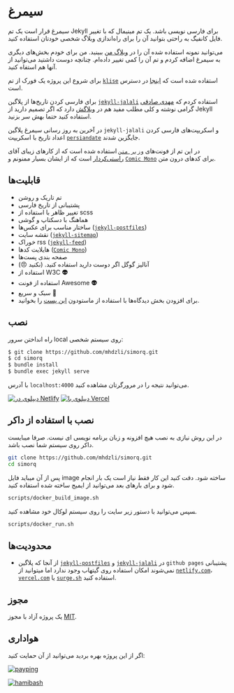 # سیمرغ

سیمرغ قرار است یک تم Jekyll برای فارسی نویسی باشد. یک تم مینیمال که با تغییر فایل کانفیگ به راحتی بتوانید آن را برای راه‌اندازی وبلاگ شخصی خودتان استفاده کنید.

می‌توانید نمونه استفاده شده آن را در [وبلاگ من](https://zmim.ir) ببینید. من برای خودم بخش‌های دیگری به سیمرغ اضافه کردم و تم آن را کمی تغییر داده‌ام. چنانچه دوست داشتید می‌توانید از آنها هم استفاه کنید.

برای شروع این پروژه یک فورک از تم [`klise`](https://klise.now.sh) استفاده شده است که [اینجا](https://github.com/piharpi/jekyll-klise) در دسترس است.

برای فارسی کردن تاریخ‌ها از پلاگین [`jekyll-jalali`](https://github.com/mehdisadeghi/jekyll-jalali) استفاده کردم که [مهدی صادقی](https://github.com/mehdisadeghi/) گرامی نوشته و کلی مطلب مفید هم در [وبلاگش](https://mehdix.ir/) دارد که اگر تصمیم دارید از Jekyll استفاده کنید حتما بهش سر بزنید.

در آخرین به روز رسانی سیمرغ پلاگین `jekyll-jalali` و اسکریپت‌های فارسی کردن اعداد تاریخ با اسکریپت [`persiandate`](https://github.com/mhdzli/simorq/blob/master/src/assets/js/persiandate.js) جایگزین شدند.

در این تم از فونت‌های [`وزیر متن`](https://github.com/rastikerdar/vazirmatn) استفاده شده است که از کارهای زیبای آقای [راستی‌کردار](https://github.com/rastikerdar) است که از ایشان بسیار ممنونم و [`Comic Mono`](https://dtinth.github.io/comic-mono-font/) برای کدهای درون متن.

## قابلیت‌ها

- تم تاریک و روشن
- پشتیبانی از تاریخ فارسی
- تغییر ظاهر با استفاده از scss
- هماهنگ با دسکتاپ و گوشی
- ساختار مناسب برای عکس‌ها ([`jekyll-postfiles`](https://github.com/nhoizey/jekyll-postfiles))
- نقشه سایت ([`jekyll-sitemap`](https://github.com/jekyll/jekyll-sitemap))
- خوراک rss ([`jekyll-feed`](https://github.com/jekyll/jekyll-feed))
- هایلایت کدها ([`Comic Mono`](https://dtinth.github.io/comic-mono-font/))
- صفحه بندی پست‌ها
- آنالیز گوگل اگر دوست دارید استفاده کنید. (نکنید 😠)
- استفاده از W3C **👽**
- استفاده از فونت Awesome **👽**
- سبک و سریع **🚄**
- برای افزودن بخش دیدگاه‌ها با استفاده از ماستودون [این پست](https://www.zmim.ir/mastodon-comments/) را بخوانید.

## نصب

راه انداختن سرور local روی سیستم شخصی:

```bash
$ git clone https://github.com/mhdzli/simorq.git
$ cd simorq
$ bundle install
$ bundle exec jekyll serve
```

با آدرس `localhost:4000` می‌توانید نتیجه را در مرورگرتان مشاهده کنید.

[![دیپلوی در Netlify](https://www.netlify.com/img/deploy/button.svg)](https://app.netlify.com/start/deploy?repository=https://github.com/mhdzli/simorq) [![دیپلوی با Vercel](https://vercel.com/button)](https://vercel.com/import/project?template=https://github.com/mhdzli/simorq)

## نصب با استفاده از داکر

در این روش نیازی به نصب هیچ افزونه و زبان برنامه نویسی ای نیست. صرفا میبایست داکر روی سیستم شما نصب باشد.

```bash
git clone https://github.com/mhdzli/simorq.git
cd simorq
```

پس از آن میباید فایل image ساخته شود. دقت کنید این کار فقط نیاز است یک بار انجام شود و برای بارهای بعد می‌توانید از ایمیج ساخته شده استفاده کنید.

```bash
scripts/docker_build_image.sh
```

‍سپس می‌توانید با دستور زیر سایت را روی سیستم لوکال خود مشاهده کنید.

```bash
scripts/docker_run.sh
```

## محدودیت‌ها

- از آنجا که پلاگین [`jekyll-postfiles`](https://github.com/nhoizey/jekyll-postfiles#compatibility) و [`jekyll-jalali`](https://github.com/mehdisadeghi/jekyll-jalali) در `github pages` پشتیبانی نمی‌شوند امکان استفاده روی گیتهاب وجود ندارد اما میتوانید از [`netlify.com`](https://netlify.com)، [`vercel.com`](https://vercel.com) یا [`surge.sh`](https://surge.sh) استفاده کنید.

## مجوز

یک پروژه آزاد با مجوز [MIT](LICENSE).

## هواداری

اگر از این پروژه بهره بردید می‌توانید از آن حمایت کنید:

[![payping](../master/assets/payping.gif)](https://www.payping.ir/@mzeinali)

[![hamibash](../master/assets/hamibash.png)](https://www.hamibash.com/mzeinali)
